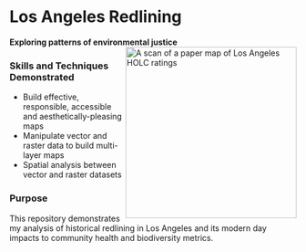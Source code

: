 # Los Angeles Redlining
**Exploring patterns of environmental justice**
<picture>
  <img align="right" alt="A scan of a paper map of Los Angeles HOLC ratings" src="https://s3.amazonaws.com/holc/tiles/CA/LosAngeles1/1939/holc-scan.jpg" width = "300" style="max-width: 100%;" >
</picture>

### Skills and Techniques Demonstrated
- Build effective, responsible, accessible and aesthetically-pleasing maps
- Manipulate vector and raster data to build multi-layer maps
- Spatial analysis between vector and raster datasets

### Purpose
This repository demonstrates my analysis of historical redlining in Los Angeles and its modern day impacts to community health and biodiversity metrics.

###